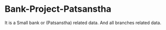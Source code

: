 # Bank-Project-Patsanstha
It is a Small bank or (Patsanstha) related data. And all branches related data.
